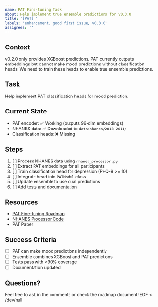 ```yaml
---
name: PAT Fine-tuning Task
about: Help implement true ensemble predictions for v0.3.0
title: '[PAT] '
labels: 'enhancement, good first issue, v0.3.0'
assignees: ''
---
```


## Context
v0.2.0 only provides XGBoost predictions. PAT currently outputs embeddings but cannot make mood predictions without classification heads. We need to train these heads to enable true ensemble predictions.

## Task
Help implement PAT classification heads for mood prediction.

## Current State
- PAT encoder: ✅ Working (outputs 96-dim embeddings)
- NHANES data: ✅ Downloaded to `data/nhanes/2013-2014/`
- Classification heads: ❌ Missing

## Steps
1. [ ] Process NHANES data using `nhanes_processor.py`
2. [ ] Extract PAT embeddings for all participants
3. [ ] Train classification head for depression (PHQ-9 >= 10)
4. [ ] Integrate head into `PATModel` class
5. [ ] Update ensemble to use dual predictions
6. [ ] Add tests and documentation

## Resources
- [PAT Fine-tuning Roadmap](../../docs/PAT_FINE_TUNING_ROADMAP.md)
- [NHANES Processor Code](../../src/big_mood_detector/infrastructure/fine_tuning/nhanes_processor.py)
- [PAT Paper](https://arxiv.org/abs/2411.15240)

## Success Criteria
- [ ] PAT can make mood predictions independently
- [ ] Ensemble combines XGBoost and PAT predictions
- [ ] Tests pass with >90% coverage
- [ ] Documentation updated

## Questions?
Feel free to ask in the comments or check the roadmap document\!
EOF < /dev/null
